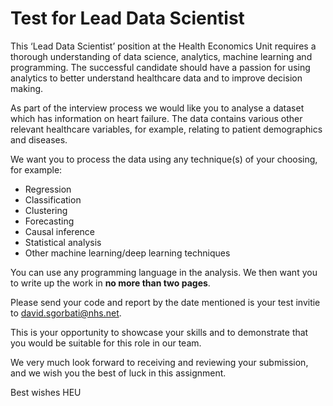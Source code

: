 # Test for Lead Data Scientist

This ‘Lead Data Scientist’ position at the Health Economics Unit requires a thorough understanding of data science, analytics, machine learning and programming. The successful candidate should have a passion for using analytics to better understand healthcare data and to improve decision making. 

As part of the interview process we would like you to analyse a dataset which has information on heart failure. The data contains various other relevant healthcare variables, for example, relating to patient demographics and diseases. 

We want you to process the data using any technique(s) of your choosing, for example:

* Regression
* Classification
* Clustering
* Forecasting
* Causal inference
* Statistical analysis
* Other machine learning/deep learning techniques 

You can use any programming language in the analysis. We then want you to write up the work in **no more than two pages**.

Please send your code and report by the date mentioned is your test invitie to david.sgorbati@nhs.net.

This is your opportunity to showcase your skills and to demonstrate that you would be suitable for this role in our team.

We very much look forward to receiving and reviewing your submission, and we wish you the best of luck in this assignment.

Best wishes
HEU

